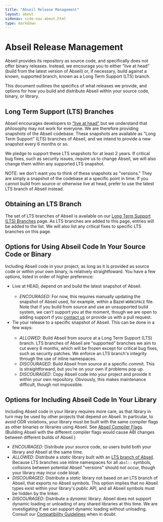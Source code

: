 ```yaml
---
title: "Abseil Release Management"
layout: about
sidenav: side-nav-about.html
type: markdown
---
```


# Abseil Release Management

Abseil provides its repository as source code, and specifically does not offer
binary releases. Instead, we encourage you to either "live at head" (build
from the latest version of Abseil) or, if necessary, build against a known,
supported branch, known as a Long Term Support (LTS) branch.

This document outlines the specifics of what releases we provide, and options
for how you build and distribute Abseil within your source code, binary, or
library.

## Long Term Support (LTS) Branches

Abseil encourages developers to ["live at head"](/blog/20171004-cppcon-plenary)
but we understand that philosophy may not work for everyone. We are therefore
providing snapshots of the Abseil codebase. These snapshots are available as
"Long Term Support" (LTS) branches of Abseil, and we intend to provide a new
snapshot every 6 months or so.

We pledge to support these LTS snapshots for at least 2 years. If critical bug
fixes, such as security issues, require us to change Abseil, we will also change
them within any supported LTS snapshot.

NOTE: we don't want you to think of these snapshots as "versions." They are
simply a snapshot of the codebase at a specific point in time. If you cannot
build from source or otherwise live at head, prefer to use the latest LTS
branch of Abseil instead.

## Obtaining an LTS Branch

The set of LTS branches of Abseil is available on our
[Long Term Support (LTS) Branches][LTS] page. As LTS branches are added to
this page, entries will be added to the list. We will also list any critical
fixes to specific LTS branches on this page.

## Options for Using Abseil Code In Your Source Code or Binary

Including Abseil code in your project, as long as it is provided as source
code or within your own binary, is relatively straightfoward. You have a few
options, listed in order of higher preference:

* Live at HEAD, depend on and build the latest snapshot of Abseil.<br/><br/>
    * *ENCOURAGED*: For now, this requires manually updating the snapshot of
      Abseil used, for example, within a Bazel `WORKSPACE` file. Note that if
      you build from source and use an unsupported build system, we can't
      support you at the moment, though we are open to adding support if you
      [contact us](mailto:abseil-io@googlegroups.com) or provide us with a pull
      request.
*   Tie your release to a specific snapshot of Abseil. This can be
    done in a few ways:<br/><br/>
    * *ALLOWED*: Build Abseil from source at a Long Term Support (LTS)
      branch. LTS branches of Abseil are “supported” branches we aim to cut
      every 6 months, which will be frozen except for critical bug fixes, such
      as security patches. We enforce an LTS branch's integrity through the use
      of inline namespaces.
    * *DISCOURAGED*: Build Abseil from source at a specific commit. This is
      straightforward, but you’re on your own if problems pop up.
    * *DISCOURAGED*: Copy Abseil code into your project and provide it within
      your own repository. Obviously, this makes maintenance difficult, though
      not impossible.

## Options for Including Abseil Code In Your Library

Including Abseil code in your library requires more care, as that library in
turn may be used by other projects that depend on Abseil. In particular, to
avoid ODR violations, your library must be built with the same compiler flags
as other binaries or libraries using Abseil. See
[Abseil Compiler Flags](https://abseil.io/docs/cpp/platforms/compilerflags).
(Building Abseil with the different compiler flags would cause ABI changes
between different builds of Abseil.)

* *ENCOURAGED*: Distribute your source code, so users build both your library
  and Abseil at the same time.
* *ALLOWED*: Distribute a *static* library built with an
  [LTS branch of Abseil][LTS]. Because LTS branches use inline namespaces for
  all `absl::` symbols, collisions between potential Abseil "versions" should
  not occur, though your library may incur code bloat.
* *DISCOURAGED*: Distribute a *static* library not based on an LTS branch of
  Abseil, that exports no Abseil symbols. This option implies that no Abseil
  types exist within your library's public API, and all Abseil symbols must be
  hidden by the linker.
* *DISCOURAGED*: Distribute a *dynamic* library. Abseil does not support dynamic
  loading or unloading of any shared libraries at this time. We are
  investigating if we can support dynamic loading without unloading. Consult
  our [Compatibility Guidelines](https://abseil.io/about/compatibility) when in
  doubt.

[LTS]: https://github.com/abseil/abseil-cpp/blob/master/LTS.md

